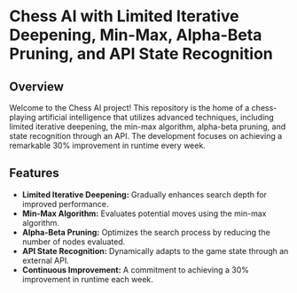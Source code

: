 # Chess AI with Limited Iterative Deepening, Min-Max, Alpha-Beta Pruning, and API State Recognition

## Overview

Welcome to the Chess AI project! This repository is the home of a chess-playing artificial intelligence that utilizes advanced techniques, including limited iterative deepening, the min-max algorithm, alpha-beta pruning, and state recognition through an API. The development focuses on achieving a remarkable 30% improvement in runtime every week.

## Features

- **Limited Iterative Deepening:** Gradually enhances search depth for improved performance.
- **Min-Max Algorithm:** Evaluates potential moves using the min-max algorithm.
- **Alpha-Beta Pruning:** Optimizes the search process by reducing the number of nodes evaluated.
- **API State Recognition:** Dynamically adapts to the game state through an external API.
- **Continuous Improvement:** A commitment to achieving a 30% improvement in runtime each week.
